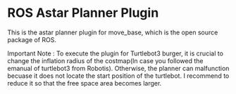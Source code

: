 # ROS Astar Planner Plugin
This is the astar planner plugin for move_base, which is the open source package of ROS.

Important Note : To execute the plugin for Turtlebot3 burger, it is crucial to change the inflation radius of the costmap(In case you followed the emanual of turtlebot3 from Robotis).
Otherwise, the planner can malfunction becuase it does not locate the start position of the turtlebot.
I recommend to reduce it so that the free space area becomes larger.
